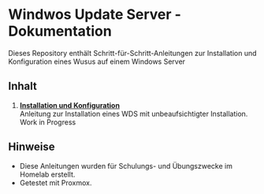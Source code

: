 # Windwos Update Server - Dokumentation

Dieses Repository enthält Schritt-für-Schritt-Anleitungen zur Installation und Konfiguration
eines Wusus auf einem Windows Server 

## Inhalt

1. **[Installation und Konfiguration](wds.pdf)**  
   Anleitung zur Installation eines WDS mit unbeaufsichtigter Installation.
   Work in Progress



## Hinweise

- Diese Anleitungen wurden für Schulungs- und Übungszwecke im Homelab erstellt.
- Getestet mit Proxmox.